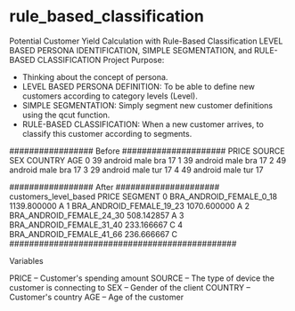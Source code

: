 # rule_based_classification
Potential Customer Yield Calculation with Rule-Based Classification
LEVEL BASED PERSONA IDENTIFICATION, SIMPLE SEGMENTATION, and RULE-BASED CLASSIFICATION
Project Purpose:
- Thinking about the concept of persona.
- LEVEL BASED PERSONA DEFINITION: To be able to define new customers according to category levels (Level).
- SIMPLE SEGMENTATION: Simply segment new customer definitions using the qcut function.
- RULE-BASED CLASSIFICATION: When a new customer arrives, to classify this customer according to segments.

################# Before #####################
    PRICE   SOURCE   SEX COUNTRY  AGE
 0     39  android  male     bra   17
 1     39  android  male     bra   17
 2     49  android  male     bra   17
 3     29  android  male     tur   17
 4     49  android  male     tur   17

################# After #####################
       customers_level_based        PRICE SEGMENT
 0   BRA_ANDROID_FEMALE_0_18  1139.800000       A
 1  BRA_ANDROID_FEMALE_19_23  1070.600000       A
 2  BRA_ANDROID_FEMALE_24_30   508.142857       A
 3  BRA_ANDROID_FEMALE_31_40   233.166667       C
 4  BRA_ANDROID_FEMALE_41_66   236.666667       C
##############################################

Variables

PRICE – Customer's spending amount
SOURCE – The type of device the customer is connecting to
SEX – Gender of the client
COUNTRY – Customer's country
AGE – Age of the customer
